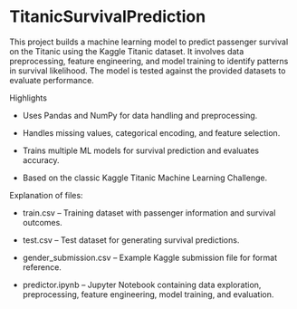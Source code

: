# TitanicSurvivalPrediction
This project builds a machine learning model to predict passenger survival on the Titanic using the Kaggle Titanic dataset. It involves data preprocessing, feature engineering, and model training to identify patterns in survival likelihood. The model is tested against the provided datasets to evaluate performance.

Highlights

- Uses Pandas and NumPy for data handling and preprocessing.

- Handles missing values, categorical encoding, and feature selection.

- Trains multiple ML models for survival prediction and evaluates accuracy.

- Based on the classic Kaggle Titanic Machine Learning Challenge.

Explanation of files:

- train.csv – Training dataset with passenger information and survival outcomes.

- test.csv – Test dataset for generating survival predictions.

- gender_submission.csv – Example Kaggle submission file for format reference.

- predictor.ipynb – Jupyter Notebook containing data exploration, preprocessing, feature engineering, model training, and evaluation.
